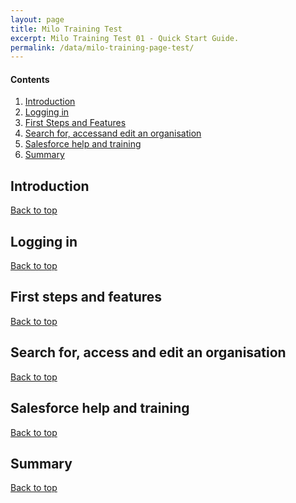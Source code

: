 ```yaml
---
layout: page
title: Milo Training Test
excerpt: Milo Training Test 01 - Quick Start Guide.
permalink: /data/milo-training-page-test/
---
```



#### Contents <a name="top"></a>

1. <a href="#introduction">Introduction</a>
2. <a href="#logging in">Logging in</a>
3. <a href="#first steps">First Steps and Features</a>
4. <a href="#search for">Search for, accessand edit an organisation</a>
5. <a href="#salesforce">Salesforce help and training</a>
6. <a href="#sum">Summary</a>



## Introduction <a name="Introduction"></a>

<a href="#top">Back to top</a>

## Logging in <a name="Logging in"></a>

<a href="#top">Back to top</a>

## First steps and features <a name="first steps"></a>

<a href="#top">Back to top</a>

## Search for, access and edit an organisation <a name="search for"></a>

<a href="#top">Back to top</a>

## Salesforce help and training <a name="salesforce"></a>

<a href="#top">Back to top</a>

## Summary <a name="sum"></a>

<a href="#top">Back to top</a>
